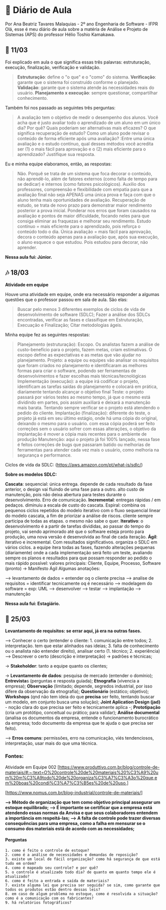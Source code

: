 # 📔 Diário de Aula
Por Ana Beatriz Tavares Malaquias - 2º ano Engenharia de Software - IFPR
Olá, esse é meu diário de aula sobre a matéria de Análise e Projeto de Sistemas (APS) do professor Hélio Toshio Kamakawa.

## 🎋 11/03
Foi explicado em aula o que significa essas três palavras: estruturação, execução, finalização, verificação e validação.

> **Estruturação**: define o "o que" e o "como" do sistema.
> **Verificação**: garante que o sistema foi construído conforme o planejado.
> **Validação**: garante que o sistema atende às necessidades reais do usuário.
> **Planejamento x execução**: sempre questionar, compartilhar conhecimento.

Também foi nos passado as seguintes três perguntas:

> A avaliação tem o objetivo de medir o desempenho dos alunos. Você acha que é justo avaliar todo o aprendizado de um aluno em um único dia? Por quê? Quais poderiam ser alternativas mais eficazes?
> O que significa recuperação de estudo? Como um aluno pode revisar o conteúdo de forma eficiente após uma avaliação?
:Entre uma única avaliação e o estudo contínuo, qual desses métodos você acredita ser (1) o mais fácil para aprovação e o (2) mais eficiente para o aprendizado? Justifique sua resposta.
> 
Eu e minha equipe elaboramos, então, as respostas:
> Não. Porquê se trata de um sistema que foca decorar o conteúdo, não aprendê-lo, além de fatores externos (como falta de tempo para se dedicar) e internos (como fatores psicológicos). Auxilio dos professores, compreensão e flexibilidade com empatia para que a avaliação final não seja APENAS uma única prova e faça com que o aluno tenha mais oportunidades de avaliação.
Recuperação de estudo, se trata de novo prazo para demonstrar maior rendimento posterior a prova inicial. Ponderar nos erros que foram causados na avaliação e pontos de maior dificuldade, focando neles para que consiga eliminar as fraquezas e melhorar seu rendimento.
> Estudo contínuo = mais eficiente para o aprendizado, pois reforça o conteúdo todo o dia. Única avaliação = mais fácil para aprovação, decora o conteúdo apenas para a avaliação que, após sua execução, o aluno esquece o que estudou. Pois estudou para decorar, não aprender.

**Nessa aula fui: Júnior.**

## 🎶 18/03

**Atividade em equipe**

Houve uma atividade em equipe, onde era necessário responder a algumas questões que o professor passou em sala de aula. São elas:

> Buscar pelo menos 3 diferentes exemplos de ciclos de vida de desenvolvimento de software (SDLC);
> Fazer a análise dos SDLCs encontradas, verificar as fases e classifique em Estruturação, Execuação e Finalização;
> Citar metodologias ágeis.

Minha equipe fez as seguintes respostas:
> Planejamento (estruturação): Escopo. Os analistas fazem a análise de custo-benefício para o projeto, fazem metas, criam estimativas. O escopo define as expectativas e as metas que vão ajudar no planejamento.
> Projeto: a equipe ou equipes vão analisar os requisitos que foram criados no planejamento e identificaram as melhores formas para criar o software, podendo ser ferramentas de desenvolvimentos e fazer escolhas mais técnicas/tecnológicas
> Implementação (execução): a equipe irá codificar o projeto, identificam as tarefas saídas do planejamento e colocará em prática, diariamente tentando alcançar o objetivo final
> Teste: o projeto passará por vários testes ao mesmo tempo, já que o mesmo está dividindo em partes, pois assim auxiliará e deixará a manutenção mais barata. Tentando sempre verificar se o projeto está atendendo o pedido do cliente.
> Implantação (finalização): diferente do teste, o projeto já está em seu último estágio, onde há uma cópia do original, deixando o mesmo para o usuário. com essa cópia poderá ser feito correções sem o usuário sofrer com essas alterações, o objetivo da implantação é mover a cópia mais recentes para o ambiente de produção
> Manutenção: aqui o projeto já foi 100% lançado, nessa fase é feitos correções de bugs que passaram batido ou melhorias de ferramentas para atender cada vez mais o usuário, como melhoria na segurança e performance.

Ciclos de vida da SDLC: (https://aws.amazon.com/pt/what-is/sdlc/)

**Sobre os modelos SDLC:**

**Cascata**: sequencial: única entrega. depende de cada resultado da fase anterior, o design vai fluindo de uma fase para a outro. alto custo de manutenção, pois não deixa abertura para testes durante o desenvolvimento. Erro de comunicação.
**Incremental**: entregas rápidas / em pedaços. diminuiu a escala de custo do cascata.
Espiral: combina os pequenos ciclos repetidos do modelo iterativo com o fluxo sequencial linear do modelo cascata, a fim de priorizar a análise de riscos. cliente sempre participa de todas as etapas. o mesmo não sabe o quer.
**Iterativo**: o desenvolvimento é a partir de tarefas divididas, ao passar do tempo do projeto, vai sendo aprimorado até que o software esteja pronto para produção, uma nova versão é desenvolvida ao final de cada iteração.
**Ágil**: iterativo e incremental. Com resultados significativos. organiza o SDLC em vários ciclos. a equipe itera todas as fases, fazendo alterações pequenas (diariamente) onde a cada implementação será feito um teste, avaliando sempre os planos e resultados para que possam responder ao pedido o mais rápido possível: valores principais: Cliente, Equipe, Processo, Software (pronto) -> Manifesto Ágil
Algumas anotações:

--> levantamento de dados = entender oq o cliente precisa 
--> analise de requisitos = identificar tecnicamente oq é necessário 
--> modelagem do software = exp: UML 
--> desenvolver --> testar 
--> implantação --> manutenção

**Nessa aula fui: Estagiário.**

## 👾 25/03

**Levantamento de requisitos: se errar aqui, já era na outras fases.**

--> Conhecer o certo (entender o cliente: 1. comunicação entre todos;
    2. interpretação. tem que estar alinhados nas ideias;
    3. falta de conhecimento ou o analista não entender direito), analisar certo (1. técnico; 2. experiência)
--> Descrever o certo (descrição e interpretação) -> padrões e técnicas;

-> **Stakeholder**: tanto a equipe quanto os clientes;

-> **Levantamento de dados**: pesquisa de mercado (entender o domínio);
**Entrevista**s (perguntas e resposta guiada); **Etnografia** (vivencia a empresa); **Observação** (limitado;
depende, segredos industrial, por isso difere da observação
da etnografia); **Questionário** (estático; objetivo); **Workshops** (qnd não tem ideia do que **precisa** ser feito,
 tentando buscar um modelo, em conjunto busca uma solução); **Joint Aplication Design (jad)** - noção clara do que precisa ser feito e tecnicamente aplica -;
**Prototipação** (cria um protótipo, conceitual ou prático; para validar); **Análise documental** (analisa os documentos da empresa,
entende o funcionamento burocrático da empresa; todo documento da empresa que te ajuda o que precisa ser feito).

--> **Erros comuns**: permissões, erro na comunicação, viés tendenciosos, interpretação, usar mais do que uma técnica.

### Fontes:
Atividade em Equipe 002
[https://www.produttivo.com.br/blog/controle-de-materiais/#:~:text=O%20controle%20de%20materiais%20%C3%A9%20um%20m%C3%A9todo%20de%20organiza%C3%A7%C3%A3o%20que,em%20boas%20condi%C3%A7%C3%B5es%20de%20uso.]

[https://www.nomus.com.br/blog-industrial/controle-de-materiais/]

**--> Método de organização que tem como objetivo principal assegurar um estoque equilibrado; 
--> É importante se certificar que a empresa está atendendo essas normas da Anvisa e que seus colaboradores entendem a importância em respeitá-las; 
--> A falta de controle pode trazer diversas consequências para uma empresa, como a falha em mensurar se o consumo dos materiais está de acordo com as necessidades;**

#### Perguntas
```
1. como é feito o controle de estoque?
2. como é a análise de necessidades e demandas de reposição?
3. existe um local de fácil organização? como há segurança de que está tudo em ordem?
4. como é mapeado seu controle? e por quê?
5. o controle é atualizado todo dia? de quanto em quanto tempo ele é atualizado?
6. como é feito a entrada e saída de materiais?
7. existe alguma lei que precisa ser seguida? se sim, como garante que todos os produtos estão dentro dessas leis?
8. em caso de algum problema no estoque, como é resolvida a situação? como é a comunicação com os fabricantes?
9. há relatórios fotográficos?
```
